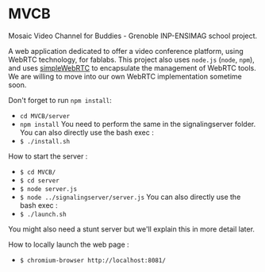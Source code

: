 MVCB
====

Mosaic Video Channel for Buddies -
Grenoble INP-ENSIMAG school project.

A web application dedicated to offer a video conference platform, using WebRTC technology, for fablabs.
This project also uses `node.js` (`node`, `npm`), and uses [simpleWebRTC](https://github.com/HenrikJoreteg/SimpleWebRTC) to encapsulate the management of WebRTC tools. We are willing to move into our own WebRTC implementation sometime soon.

Don't forget to run `npm install`:
* `cd MVCB/server`
* `npm install`
You need to perform the same in the signalingserver folder. You can also directly use the bash exec :
* `$ ./install.sh`

How to start the server :
* `$ cd MVCB/`
* `$ cd server`
* `$ node server.js`
* `$ node ../signalingserver/server.js`
You can also directly use the bash exec :
* `$ ./launch.sh`

You might also need a stunt server but we'll explain this in more detail later.

How to locally launch the web page :
* `$ chromium-browser http://localhost:8081/`

